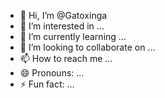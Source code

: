 - 👋 Hi, I’m @Gatoxinga
- 👀 I’m interested in ...
- 🌱 I’m currently learning ...
- 💞️ I’m looking to collaborate on ...
- 📫 How to reach me ...
- 😄 Pronouns: ...
- ⚡ Fun fact: ...

<!---
Gatoxinga/Gatoxinga is a ✨ special ✨ repository because its `README.md` (this file) appears on your GitHub profile.
You can click the Preview link to take a look at your changes.
--->
